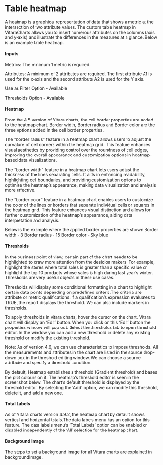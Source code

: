 # Table heatmap

A heatmap is a graphical representation of data that shows a metric at the intersection of two attribute values. The custom table heatmap in VitaraCharts allows you to insert numerous attributes on the columns (axis and y-axis) and illustrate the differences in the measures at a glance. Below is an example table heatmap.

#### Inputs <a href="#inputs" id="inputs"></a>

Metrics: The minimum 1 metric is required.

Attributes: A minimum of 2 attributes are required. The first attribute A1 is used for the x-axis and the second attribute A2 is used for the Y axis.

Use as Filter Option - Available

Thresholds Option - Available

#### Heatmap <a href="#heatmap-1" id="heatmap-1"></a>

From the 4.5 version of Vitara charts, the cell border properties are added to the heatmap chart. Border width, Border radius and Border color are the three options added in the cell border properties.

The “border radius” feature in a heatmap chart allows users to adjust the curvature of cell corners within the heatmap grid. This feature enhances visual aesthetics by providing control over the roundness of cell edges, improving the overall appearance and customization options in heatmap-based data visualizations.

The “border width” feature in a heatmap chart lets users adjust the thickness of the lines separating cells. It aids in enhancing readability, highlighting cell boundaries, and providing customization options to optimize the heatmap’s appearance, making data visualization and analysis more effective.

The “border color” feature in a heatmap chart enables users to customize the color of the lines or borders that separate individual cells or squares in the heatmap grid. This feature enhances visual distinction and allows for further customization of the heatmap’s appearance, aiding data interpretation and analysis.

Below is the example where the applied border properties are shown Border width - 3 Border radius - 15 Border color - Sky blue

#### Thresholds <a href="#thresholds" id="thresholds"></a>

In the business point of view, certain part of the chart needs to be highlighted to draw more attention from the desicion makers. For example, highlight the stores where total sales is greater than a specific value or highlight the top 10 products whose sales is high during last year’s winter. Thresholds are very useful objects in these use cases.

Thresholds will display some conditional formatting in a chart to highlight certain data points depending on predefined criteria.The criteria are attribute or metric qualifications. If a qualification’s expression evaluates to TRUE, the report displays the threshold. We can also include markers in thresholds.

To apply thresholds in vitara charts, hover the cursor on the chart. Vitara chart will display an ‘Edit’ button. When you click on this ‘Edit’ button the properties window will pop out. Select the thresholds tab to open threshold editor. In the window you can add a new threshold or delete any existing threshold or modify the existing threshold.

Note: As of version 4.6, we can use characteristics to impose thresholds. All the measurements and attributes in the chart are listed in the source drop-down box in the threshold editing window. We can choose a source attribute and specify a threshold condition.

By default, Heatmap establishes a threshold (Gradient threshold) and bases the plot colours on it. The heatmap’s threshold editor is seen in the screenshot below. The chart’s default threshold is displayed by the threshold editor. By selecting the ‘Add’ option, we can modify this threshold, delete it, and add a new one.

#### Total Labels <a href="#total-labels" id="total-labels"></a>

As of Vitara charts version 4.9.2, the heatmap chart by default shows vertical and horizontal totals.The data labels menu has an option for this feature. The data labels menu’s ‘Total Labels’ option can be enabled or disabled independently of the ‘All’ selection for the heatmap chart.

#### Background Image <a href="#background-image" id="background-image"></a>

The steps to set a background image for all Vitara charts are explained in backgroundImage.
